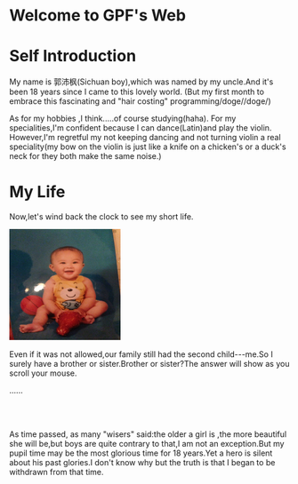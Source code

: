 
 <h1> Welcome to GPF's Web

<h1>Self Introduction</h1>

<p>My name is 郭沛枫(Sichuan boy),which was named by my uncle.And it's been 18 years since I came to this lovely world.
(But my first month to embrace this fascinating and "hair costing" programming/doge//doge/)</p>

<p>As for my hobbies ,I think.....of course studying(haha). For my specialities,I'm confident because I can dance(Latin)and play the violin.
 However,I'm regretful my not keeping dancing and not turning violin a real speciality(my bow on the violin is just like a knife on a chicken's or a duck's neck for they both make the same noise.)</p>

<h1> My Life </h1>

<p>Now,let's wind back the clock to see my short life.</p>
<div>
<img src="1.jpg" width="200" height="200">
          <p>Even if it was not allowed,our family still had the second child---me.So I surely have a brother or sister.Brother or sister?The answer will show as you scroll your mouse.</p>
</div>
<p>......</p>
<p></p><br>
<img src="">
<p>As time passed, as many "wisers" said:the older a girl is ,the more beautiful she will be,but boys are quite contrary to that,I am not an exception.But my pupil time may be the most glorious time for 18 years.Yet a hero is silent about his past glories.I don't know why but the truth is that I began to be withdrawn from that time.</p>
